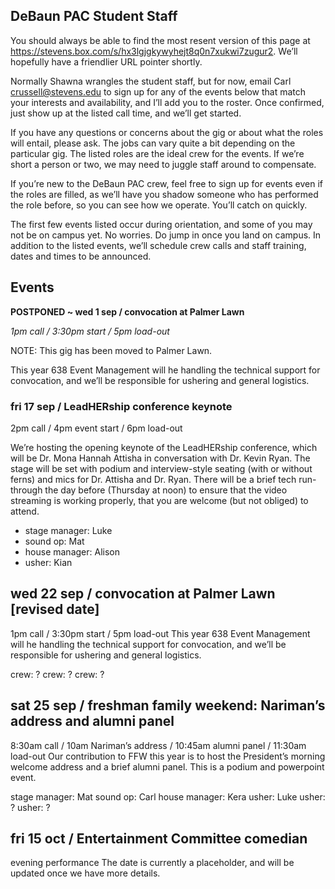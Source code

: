 ## DeBaun PAC Student Staff

You should always be able to find the most resent version of this page at <https://stevens.box.com/s/hx3lgjgkywyhejt8q0n7xukwi7zugur2>. We’ll hopefully have a friendlier URL pointer shortly.

Normally Shawna wrangles the student staff, but for now, email Carl <crussell@stevens.edu> to sign up for any of the events below that match your interests and availability, and I’ll add you to the roster. Once confirmed, just show up at the listed call time, and we’ll get started.

If you have any questions or concerns about the gig or about what the roles will entail, please ask. The jobs can vary quite a bit depending on the particular gig. The listed roles are the ideal crew for the events. If we’re short a person or two, we may need to juggle staff around to compensate.

If you’re new to the DeBaun PAC crew, feel free to sign up for events even if the roles are filled, as we’ll have you shadow someone who has performed the role before, so you can see how we operate. You’ll catch on quickly.

The first few events listed occur during orientation, and some of you may not be on campus yet. No worries. Do jump in once you land on campus.
In addition to the listed events, we’ll schedule crew calls and staff training, dates and times to be announced.

## Events

**POSTPONED ~ wed 1 sep / convocation at Palmer Lawn**

*1pm call / 3:30pm start / 5pm load-out*

NOTE: This gig has been moved to Palmer Lawn. 

This year 638 Event Management will he handling the technical support for convocation, and we’ll be responsible for ushering and general logistics.


### fri 17 sep / LeadHERship conference keynote
2pm call / 4pm event start / 6pm load-out

We’re hosting the opening keynote of the LeadHERship conference, which will be Dr. Mona Hannah Attisha in conversation with Dr. Kevin Ryan. The stage will be set with podium and interview-style seating (with or without ferns) and mics for Dr. Attisha and Dr. Ryan.
There will be a brief tech run-through the day before (Thursday at noon) to ensure that the video streaming is working properly, that you are welcome (but not obliged) to attend.

- stage manager: Luke
- sound op: Mat
- house manager: Alison
- usher: Kian


## wed 22 sep / convocation at Palmer Lawn [revised date]
1pm call / 3:30pm start / 5pm load-out
This year 638 Event Management will he handling the technical support for convocation, and we’ll be responsible for ushering and general logistics.

crew: ?
crew: ?
crew: ?


## sat 25 sep / freshman family weekend: Nariman’s address and alumni panel
8:30am call / 10am Nariman’s address / 10:45am alumni panel / 11:30am load-out
Our contribution to FFW this year is to host the President’s morning welcome address and a brief alumni panel. This is a podium and powerpoint event.

stage manager: Mat
sound op: Carl
house manager: Kera
usher: Luke
usher: ?
usher: ?


## fri 15 oct / Entertainment Committee comedian
evening performance
The date is currently a placeholder, and will be updated once we have more details.

